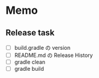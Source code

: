 Memo
====

Release task
------------

- [ ] build.gradle の version
- [ ] README.md の Release History
- [ ] gradle clean
- [ ] gradle build
